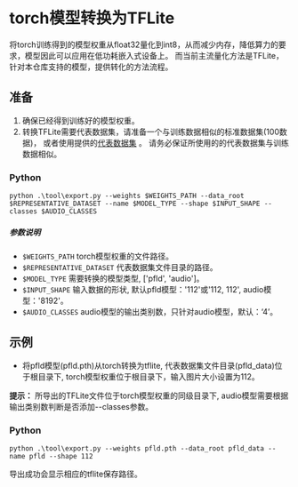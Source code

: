 # torch模型转换为TFLite

将torch训练得到的模型权重从float32量化到int8，从而减少内存，降低算力的要求，模型因此可以应用在低功耗嵌入式设备上。
而当前主流量化方法是TFLite，针对本仓库支持的模型，提供转化的方法流程。

## 准备

1. 确保已经得到训练好的模型权重。
2. 转换TFLite需要代表数据集，请准备一个与训练数据相似的标准数据集(100数据)，
或者使用提供的[代表数据集](https://1drv.ms/u/s!AgNatz-E2yLkhEN9Xh9bsuSu9e7G?e=nyKFZ0) 。
请务必保证所使用的的代表数据集与训练数据相似。

### Python
```shell
python .\tool\export.py --weights $WEIGHTS_PATH --data_root $REPRESENTATIVE_DATASET --name $MODEL_TYPE --shape $INPUT_SHAPE --classes $AUDIO_CLASSES
```

##### 参数说明
- `$WEIGHTS_PATH` torch模型权重的文件路径。
- `$REPRESENTATIVE_DATASET` 代表数据集文件目录的路径。
- `$MODEL_TYPE` 需要转换的模型类型, ['pfld', 'audio']。
- `$INPUT_SHAPE` 输入数据的形状, 默认pfld模型：'112'或'112, 112', audio模型：'8192'。
- `$AUDIO_CLASSES` audio模型的输出类别数，只针对audio模型，默认：‘4’。

## 示例

- 将pfld模型(pfld.pth)从torch转换为tflite, 代表数据集文件目录(pfld_data)位于根目录下, 
torch模型权重位于根目录下，输入图片大小设置为112。

**提示：** 所导出的TFLite文件位于torch模型权重的同级目录下, audio模型需要根据输出类别数判断是否添加--classes参数。

### Python
```shell
python .\tool\export.py --weights pfld.pth --data_root pfld_data --name pfld --shape 112
```
导出成功会显示相应的tflite保存路径。